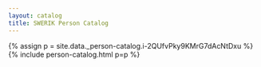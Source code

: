 ```yaml
---
layout: catalog
title: SWERIK Person Catalog
---
```

{% assign p = site.data._person-catalog.i-2QUfvPky9KMrG7dAcNtDxu %}
{% include person-catalog.html p=p %}

